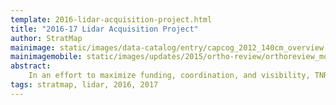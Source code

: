 ```yaml
---
template: 2016-lidar-acquisition-project.html
title: "2016-17 Lidar Acquisition Project"
author: StratMap
mainimage: static/images/data-catalog/entry/capcog_2012_140cm_overview.jpg
mainimagemobile: static/images/updates/2015/ortho-review/orthoreview_mobile.jpg
abstract:
    In an effort to maximize funding, coordination, and visibility, TNRIS is pleased to announce the 2016-2017 Lidar acquisition project.
tags: stratmap, lidar, 2016, 2017
---
```

